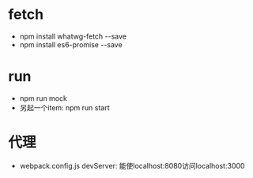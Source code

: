 # fetch
- npm install whatwg-fetch --save
- npm install es6-promise --save



# run
- npm run mock
- 另起一个item: npm run start



# 代理
- webpack.config.js  devServer: 能使localhost:8080访问localhost:3000
